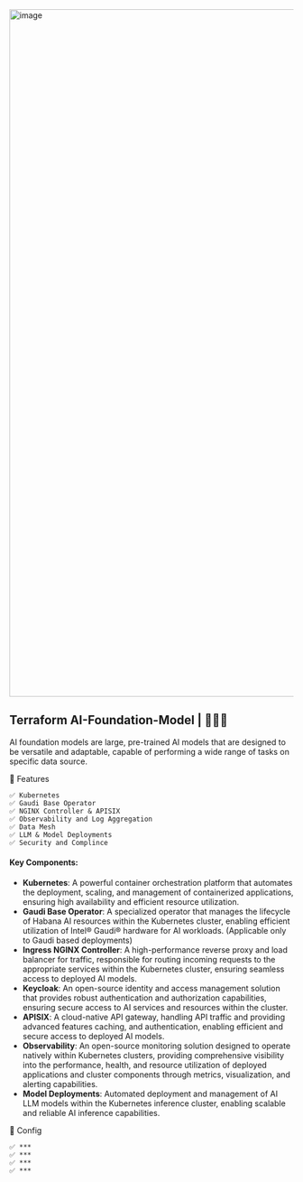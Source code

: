 <img width="1503" height="1218" alt="image" src="https://github.com/user-attachments/assets/4005f41f-ef66-43eb-8553-e99cc3567020" />


## Terraform AI-Foundation-Model | 🚀🚀🚀 
AI foundation models are large, pre-trained AI models that are designed to be versatile and adaptable, capable of performing a wide range of tasks on specific data source. 
   
🎯 Features 
```
✅ Kubernetes
✅ Gaudi Base Operator
✅ NGINX Controller & APISIX 
✅ Observability and Log Aggregation
✅ Data Mesh
✅ LLM & Model Deployments
✅ Security and Complince 
```

#### Key Components:
   - **Kubernetes**: A powerful container orchestration platform that automates the deployment, scaling, and management of containerized applications, ensuring high availability and efficient resource utilization.
   - **Gaudi Base Operator**: A specialized operator that manages the lifecycle of Habana AI resources within the Kubernetes cluster, enabling efficient utilization of Intel® Gaudi® hardware for AI workloads. (Applicable only to Gaudi based deployments)
   - **Ingress NGINX Controller**: A high-performance reverse proxy and load balancer for traffic, responsible for routing incoming requests to the appropriate services within the Kubernetes cluster, ensuring seamless access to deployed AI models.
   - **Keycloak**: An open-source identity and access management solution that provides robust authentication and authorization capabilities, ensuring secure access to AI services and resources within the cluster.
   - **APISIX**: A cloud-native API gateway, handling API traffic and providing advanced features caching, and authentication, enabling efficient and secure access to deployed AI models.
   - **Observability**: An open-source monitoring solution designed to operate natively within Kubernetes clusters, providing comprehensive visibility into the performance, health, and resource utilization of deployed applications and cluster components through metrics, visualization, and alerting capabilities.
   - **Model Deployments**: Automated deployment and management of AI LLM models within the Kubernetes inference cluster, enabling scalable and reliable AI inference capabilities.
   
🧩 Config
```
✅ ***
✅ ***
✅ ***
✅ ***
```


